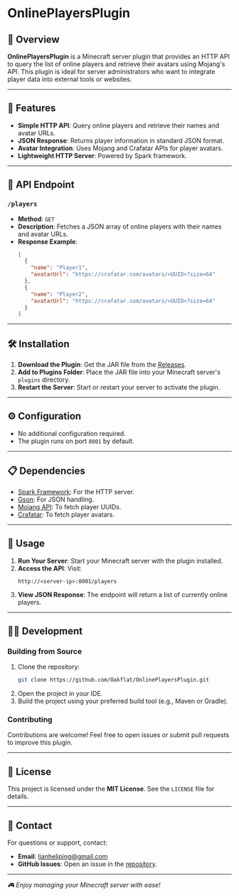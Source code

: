 # OnlinePlayersPlugin

## 🌟 Overview
**OnlinePlayersPlugin** is a Minecraft server plugin that provides an HTTP API to query the list of online players and retrieve their avatars using Mojang's API. This plugin is ideal for server administrators who want to integrate player data into external tools or websites.

---

## 🚀 Features
- **Simple HTTP API**: Query online players and retrieve their names and avatar URLs.
- **JSON Response**: Returns player information in standard JSON format.
- **Avatar Integration**: Uses Mojang and Crafatar APIs for player avatars.
- **Lightweight HTTP Server**: Powered by Spark framework.

---

## 📖 API Endpoint
### `/players`
- **Method**: `GET`
- **Description**: Fetches a JSON array of online players with their names and avatar URLs.
- **Response Example**:
  ```json
  [
    {
      "name": "Player1",
      "avatarUrl": "https://crafatar.com/avatars/<UUID>?size=64"
    },
    {
      "name": "Player2",
      "avatarUrl": "https://crafatar.com/avatars/<UUID>?size=64"
    }
  ]
  ```

---

## 🛠️ Installation
1. **Download the Plugin**: Get the JAR file from the [Releases](#).
2. **Add to Plugins Folder**: Place the JAR file into your Minecraft server's `plugins` directory.
3. **Restart the Server**: Start or restart your server to activate the plugin.

---

## ⚙️ Configuration
- No additional configuration required.
- The plugin runs on port `8001` by default.

---

## 📋 Dependencies
- [Spark Framework](https://sparkjava.com/): For the HTTP server.
- [Gson](https://github.com/google/gson): For JSON handling.
- [Mojang API](https://mojang.com/): To fetch player UUIDs.
- [Crafatar](https://crafatar.com/): To fetch player avatars.

---

## 📡 Usage
1. **Run Your Server**: Start your Minecraft server with the plugin installed.
2. **Access the API**: Visit:
   ```
   http://<server-ip>:8001/players
   ```
3. **View JSON Response**: The endpoint will return a list of currently online players.

---

## 👨‍💻 Development
### Building from Source
1. Clone the repository:
   ```bash
   git clone https://github.com/Oakflat/OnlinePlayersPlugin.git
   ```
2. Open the project in your IDE.
3. Build the project using your preferred build tool (e.g., Maven or Gradle).

### Contributing
Contributions are welcome! Feel free to open issues or submit pull requests to improve this plugin.

---

## 📜 License
This project is licensed under the **MIT License**. See the `LICENSE` file for details.

---

## 📧 Contact
For questions or support, contact:
- **Email**: lianheliping@gmail.com
- **GitHub Issues**: Open an issue in the [repository](https://github.com/Oakflat/OnlinePlayersPlugin).

---

_🎮 Enjoy managing your Minecraft server with ease!_

